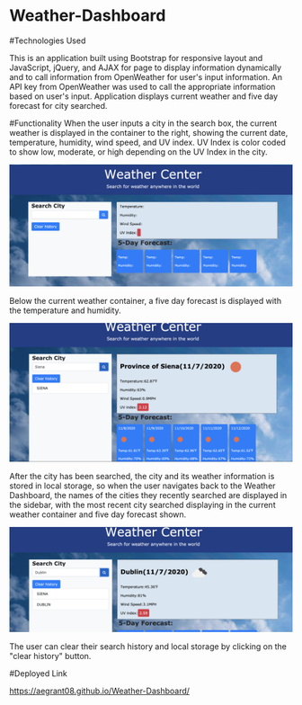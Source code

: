 # Weather-Dashboard

#Technologies Used

This is an application built using Bootstrap for responsive layout and JavaScript, jQuery, and AJAX for page to display information dynamically and to call information from OpenWeather for user's input information. An API key from OpenWeather was used to call the appropriate information based on user's input. Application displays current weather and five day forecast for city searched.

#Functionality
When the user inputs a city in the search box, the current weather is displayed in the container to the right, showing the current date, temperature, humidity, wind speed, and UV index. UV Index is color coded to show low, moderate, or high depending on the UV Index in the city.

![Landing Page](assets/screen-shots/1-Landing-Page.png?raw=true)

Below the current weather container, a five day forecast is displayed with the temperature and humidity.

![Demo](assets/screen-shots/2-Demo.png?raw=true)

After the city has been searched, the city and its weather information is stored in local storage, so when the user navigates back to the Weather Dashboard, the names of the cities they recently searched are displayed in the sidebar, with the most recent city searched displaying in the current weather container and five day forecast shown. 

![History Demo](assets/screen-shots/3-History-Demo.png?raw=true)


The user can clear their search history and local storage by clicking on the "clear history" button.

#Deployed Link

https://aegrant08.github.io/Weather-Dashboard/
